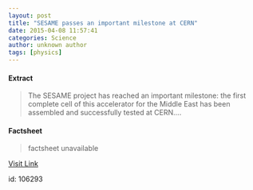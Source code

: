 ```yaml
---
layout: post
title: "SESAME passes an important milestone at CERN"
date: 2015-04-08 11:57:41
categories: Science
author: unknown author
tags: [physics]
---
```



#### Extract
>The SESAME project has reached an important milestone: the first complete cell of this accelerator for the Middle East has been assembled and successfully tested at CERN....

#### Factsheet
>factsheet unavailable

[Visit Link](http://phys.org/news347698652.html)

id:  106293


